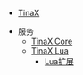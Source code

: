 - [TinaX](/cmn-hans/)
<!-- - 入门 -->
- 服务
    - [TinaX.Core](/cmn-hans/core/README.md)
    - [TinaX.Lua](/cmn-hans/lua/README.md)
        - [Lua扩展](/cmn-hans/lua_extension/README.md)